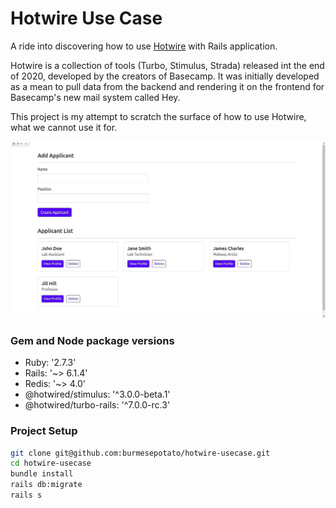 # Hotwire Use Case

A ride into discovering how to use [Hotwire](https://hotwired.dev/) with Rails application. 

Hotwire is a collection of tools (Turbo, Stimulus, Strada) released int the end of 2020, developed by the creators of Basecamp. It was initially developed as a mean to pull data from the backend and rendering it on the frontend for Basecamp's new mail system called Hey.

This project is my attempt to scratch the surface of how to use Hotwire, what we cannot use it for.

![Screenshot of sample project](https://github.com/burmesepotato/git-readme/blob/main/hotwire-usecase/hotwire-usecase-1.jpg)

### Gem and Node package versions

* Ruby: '2.7.3'
* Rails: '~> 6.1.4'
* Redis: '~> 4.0'
* @hotwired/stimulus: '^3.0.0-beta.1'
* @hotwired/turbo-rails: '^7.0.0-rc.3'

### Project Setup
```bash
git clone git@github.com:burmesepotato/hotwire-usecase.git
cd hotwire-usecase
bundle install
rails db:migrate
rails s
```
